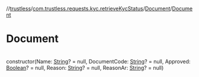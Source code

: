 //[trustless](../../../index.md)/[com.trustless.requests.kyc.retrieveKycStatus](../index.md)/[Document](index.md)/[Document](-document.md)

# Document

\
constructor(Name: [String](https://kotlinlang.org/api/latest/jvm/stdlib/kotlin/-string/index.html)? = null, DocumentCode: [String](https://kotlinlang.org/api/latest/jvm/stdlib/kotlin/-string/index.html)? = null, Approved: [Boolean](https://kotlinlang.org/api/latest/jvm/stdlib/kotlin/-boolean/index.html)? = null, Reason: [String](https://kotlinlang.org/api/latest/jvm/stdlib/kotlin/-string/index.html)? = null, ReasonAr: [String](https://kotlinlang.org/api/latest/jvm/stdlib/kotlin/-string/index.html)? = null)
